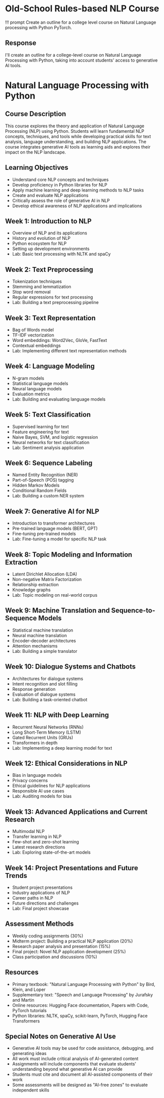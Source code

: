 # Old-School Rules-based NLP Course

!!! prompt
    Create an outline for a college level course on Natural Language processing with Python PyTorch. 

## Response

I'll create an outline for a college-level course on Natural Language Processing with Python, taking into account students' access to generative AI tools.

# Natural Language Processing with Python

## Course Description
This course explores the theory and application of Natural Language Processing (NLP) using Python. Students will learn fundamental NLP concepts, techniques, and tools while developing practical skills for text analysis, language understanding, and building NLP applications. The course integrates generative AI tools as learning aids and explores their impact on the NLP landscape.

## Learning Objectives
- Understand core NLP concepts and techniques
- Develop proficiency in Python libraries for NLP
- Apply machine learning and deep learning methods to NLP tasks
- Create and evaluate NLP applications
- Critically assess the role of generative AI in NLP
- Develop ethical awareness of NLP applications and implications

## Week 1: Introduction to NLP
- Overview of NLP and its applications
- History and evolution of NLP
- Python ecosystem for NLP
- Setting up development environments
- Lab: Basic text processing with NLTK and spaCy

## Week 2: Text Preprocessing
- Tokenization techniques
- Stemming and lemmatization
- Stop word removal
- Regular expressions for text processing
- Lab: Building a text preprocessing pipeline

## Week 3: Text Representation
- Bag of Words model
- TF-IDF vectorization
- Word embeddings: Word2Vec, GloVe, FastText
- Contextual embeddings
- Lab: Implementing different text representation methods

## Week 4: Language Modeling
- N-gram models
- Statistical language models
- Neural language models
- Evaluation metrics
- Lab: Building and evaluating language models

## Week 5: Text Classification
- Supervised learning for text
- Feature engineering for text
- Naive Bayes, SVM, and logistic regression
- Neural networks for text classification
- Lab: Sentiment analysis application

## Week 6: Sequence Labeling
- Named Entity Recognition (NER)
- Part-of-Speech (POS) tagging
- Hidden Markov Models
- Conditional Random Fields
- Lab: Building a custom NER system

## Week 7: Generative AI for NLP
- Introduction to transformer architectures
- Pre-trained language models (BERT, GPT)
- Fine-tuning pre-trained models
- Lab: Fine-tuning a model for specific NLP task

## Week 8: Topic Modeling and Information Extraction
- Latent Dirichlet Allocation (LDA)
- Non-negative Matrix Factorization
- Relationship extraction
- Knowledge graphs
- Lab: Topic modeling on real-world corpus

## Week 9: Machine Translation and Sequence-to-Sequence Models
- Statistical machine translation
- Neural machine translation
- Encoder-decoder architectures
- Attention mechanisms
- Lab: Building a simple translator

## Week 10: Dialogue Systems and Chatbots
- Architectures for dialogue systems
- Intent recognition and slot filling
- Response generation
- Evaluation of dialogue systems
- Lab: Building a task-oriented chatbot

## Week 11: NLP with Deep Learning
- Recurrent Neural Networks (RNNs)
- Long Short-Term Memory (LSTM)
- Gated Recurrent Units (GRUs)
- Transformers in depth
- Lab: Implementing a deep learning model for text

## Week 12: Ethical Considerations in NLP
- Bias in language models
- Privacy concerns
- Ethical guidelines for NLP applications
- Responsible AI use cases
- Lab: Auditing models for bias

## Week 13: Advanced Applications and Current Research
- Multimodal NLP
- Transfer learning in NLP
- Few-shot and zero-shot learning
- Latest research directions
- Lab: Exploring state-of-the-art models

## Week 14: Project Presentations and Future Trends
- Student project presentations
- Industry applications of NLP
- Career paths in NLP
- Future directions and challenges
- Lab: Final project showcase

## Assessment Methods
- Weekly coding assignments (30%)
- Midterm project: Building a practical NLP application (20%)
- Research paper analysis and presentation (15%)
- Final project: Novel NLP application development (25%)
- Class participation and discussions (10%)

## Resources
- Primary textbook: "Natural Language Processing with Python" by Bird, Klein, and Loper
- Supplementary text: "Speech and Language Processing" by Jurafsky and Martin
- Online resources: Hugging Face documentation, Papers with Code, PyTorch tutorials
- Python libraries: NLTK, spaCy, scikit-learn, PyTorch, Hugging Face Transformers

## Special Notes on Generative AI Use
- Generative AI tools may be used for code assistance, debugging, and generating ideas
- All work must include critical analysis of AI-generated content
- Assignments will include components that evaluate students' understanding beyond what generative AI can provide
- Students must cite and document all AI-assisted components of their work
- Some assessments will be designed as "AI-free zones" to evaluate independent skills